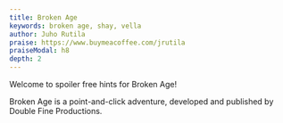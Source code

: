 ```yaml
---
title: Broken Age
keywords: broken age, shay, vella
author: Juho Rutila
praise: https://www.buymeacoffee.com/jrutila
praiseModal: h8
depth: 2
---
```


Welcome to spoiler free hints for Broken Age!

Broken Age is a point-and-click adventure, developed and published by Double Fine Productions.
